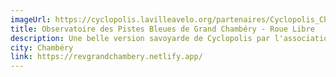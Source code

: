 ```yaml
---
imageUrl: https://cyclopolis.lavilleavelo.org/partenaires/Cyclopolis_Chambery_small.png
title: Observatoire des Pistes Bleues de Grand Chambéry - Roue Libre
description: Une belle version savoyarde de Cyclopolis par l'association Roue Libre pour suivre et évaluer le développement du réseau vélo structurant de Chambéry, nommé les Pistes Bleues.
city: Chambéry
link: https://revgrandchambery.netlify.app/
---
```

